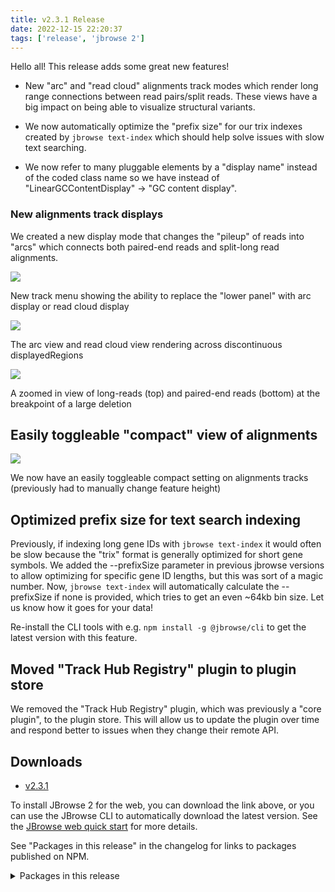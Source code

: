 ```yaml
---
title: v2.3.1 Release
date: 2022-12-15 22:20:37
tags: ['release', 'jbrowse 2']
---
```


Hello all! This release adds some great new features!

- New "arc" and "read cloud" alignments track modes which render long range
  connections between read pairs/split reads. These views have a big impact on
  being able to visualize structural variants.

- We now automatically optimize the "prefix size" for our trix indexes created
  by `jbrowse text-index` which should help solve issues with slow text
  searching.

- We now refer to many pluggable elements by a "display name" instead of the
  coded class name so we have instead of "LinearGCContentDisplay" -> "GC content
  display".

### New alignments track displays

We created a new display mode that changes the "pileup" of reads into "arcs"
which connects both paired-end reads and split-long read alignments.

![](https://user-images.githubusercontent.com/6511937/205725535-6b058cc6-7dba-41e9-ac2a-eba4ee881d89.png)

New track menu showing the ability to replace the "lower panel" with arc display
or read cloud display

![](https://user-images.githubusercontent.com/6511937/205730944-07347472-a9e6-44b9-8c8c-ca4380a3c75a.png)

The arc view and read cloud view rendering across discontinuous displayedRegions

![](https://user-images.githubusercontent.com/6511937/207134568-577cdcb3-4458-4e71-8063-aa493a21593c.png)

A zoomed in view of long-reads (top) and paired-end reads (bottom) at the
breakpoint of a large deletion

## Easily toggleable "compact" view of alignments

![](https://user-images.githubusercontent.com/6511937/207207662-50778dfe-ffa8-4ca1-93fe-febcda3fdcb7.png)

We now have an easily toggleable compact setting on alignments tracks
(previously had to manually change feature height)

## Optimized prefix size for text search indexing

Previously, if indexing long gene IDs with `jbrowse text-index` it would often
be slow because the "trix" format is generally optimized for short gene symbols.
We added the --prefixSize parameter in previous jbrowse versions to allow
optimizing for specific gene ID lengths, but this was sort of a magic number.
Now, `jbrowse text-index` will automatically calculate the --prefixSize if none
is provided, which tries to get an even ~64kb bin size. Let us know how it goes
for your data!

Re-install the CLI tools with e.g. `npm install -g @jbrowse/cli` to get the
latest version with this feature.

## Moved "Track Hub Registry" plugin to plugin store

We removed the "Track Hub Registry" plugin, which was previously a "core
plugin", to the plugin store. This will allow us to update the plugin over time
and respond better to issues when they change their remote API.

## Downloads

- [v2.3.1](https://github.com/GMOD/jbrowse-components/releases/tag/v2.3.1)

To install JBrowse 2 for the web, you can download the link above, or you can
use the JBrowse CLI to automatically download the latest version. See the
[JBrowse web quick start](https://jbrowse.org/jb2/docs/quickstart_web) for more
details.

See "Packages in this release" in the changelog for links to packages published
on NPM.

<details><summary>Packages in this release</summary>
<p>

| Package                             | Download                                                          |
| ----------------------------------- | ----------------------------------------------------------------- |
| @jbrowse/desktop                    |                                                                   |
| @jbrowse/img                        | https://www.npmjs.com/package/@jbrowse/img                        |
| @jbrowse/react-circular-genome-view | https://www.npmjs.com/package/@jbrowse/react-circular-genome-view |
| @jbrowse/react-linear-genome-view   | https://www.npmjs.com/package/@jbrowse/react-linear-genome-view   |

</p>
</details>
